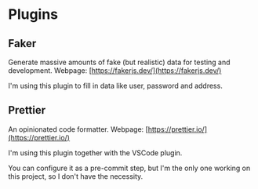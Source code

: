 # Plugins

## Faker

Generate massive amounts of fake (but realistic) data for testing and development. Webpage: [https://fakerjs.dev/](https://fakerjs.dev/)

I'm using this plugin to fill in data like user, password and address.

## Prettier

An opinionated code formatter. Webpage: [https://prettier.io/](https://prettier.io/)

I'm using this plugin together with the VSCode plugin.

You can configure it as a pre-commit step, but I'm the only one working on this project, so I don't have the necessity.
